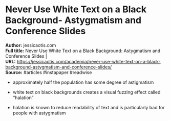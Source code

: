 # Never Use White Text on a Black Background- Astygmatism and Conference Slides

**Author:** jessicaotis.com  
**Full title:** Never Use White Text on a Black Background: Astygmatism and Conference Slides |  
**URL:** https://jessicaotis.com/academia/never-use-white-text-on-a-black-background-astygmatism-and-conference-slides/  
**Source:** #articles #instapaper #readwise

- approximately half the population has some degree of astigmatism 
   
- white text on black backgrounds creates a visual fuzzing effect called “halation” 
   
- halation is known to reduce readability of text and is particularly bad for people with astygmatism 
   
